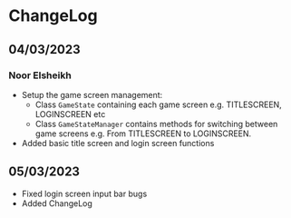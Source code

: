 # ChangeLog
## 04/03/2023
### Noor Elsheikh
- Setup the game screen management:
  - Class `GameState` containing each game screen e.g. TITLESCREEN, LOGINSCREEN etc
  - Class `GameStateManager` contains methods for switching between game screens e.g. From TITLESCREEN to LOGINSCREEN.
- Added basic title screen and login screen functions

## 05/03/2023
- Fixed login screen input bar bugs
- Added ChangeLog
